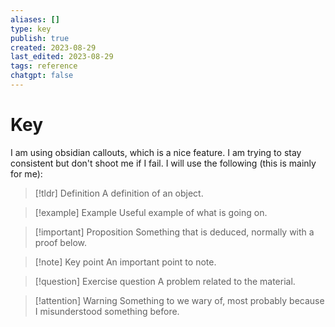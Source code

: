 ```yaml
---
aliases: []
type: key
publish: true
created: 2023-08-29
last_edited: 2023-08-29
tags: reference
chatgpt: false
---
```

# Key

I am using obsidian callouts, which is a nice feature. I am trying to stay consistent but don't shoot me if I fail. I will use the following (this is mainly for me):

> [!tldr] Definition
> A definition of an object.

> [!example] Example
> Useful example of what is going on.

> [!important] Proposition
> Something that is deduced, normally with a proof below.

> [!note] Key point
> An important point to note. 

> [!question] Exercise question
> A problem related to the material.

> [!attention] Warning
> Something to we wary of, most probably because I misunderstood something before.

